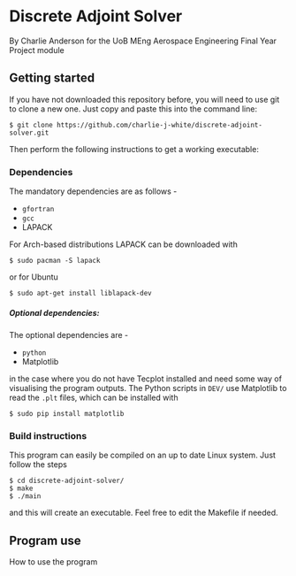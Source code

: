 # Discrete Adjoint Solver

By Charlie Anderson for the UoB MEng Aerospace Engineering Final Year Project module






## Getting started

If you have not downloaded this repository before, you will need to use git to clone a new one. Just copy and paste this into the command line:
```
$ git clone https://github.com/charlie-j-white/discrete-adjoint-solver.git
```
Then perform the following instructions to get a working executable:






### Dependencies

The mandatory dependencies are as follows -

- `gfortran`
- `gcc`
- LAPACK

For Arch-based distributions LAPACK can be downloaded with
```
$ sudo pacman -S lapack
```
or for Ubuntu
```
$ sudo apt-get install liblapack-dev
```

##### Optional dependencies:

The optional dependencies are -

- `python`
- Matplotlib

in the case where you do not have Tecplot installed and need some way of visualising the program outputs. The Python scripts in `DEV/` use Matplotlib to read the `.plt` files, which can be installed with
```
$ sudo pip install matplotlib
```





### Build instructions

This program can easily be compiled on an up to date Linux system. Just follow the steps
```
$ cd discrete-adjoint-solver/
$ make
$ ./main
```
and this will create an executable. Feel free to edit the Makefile if needed.




## Program use


How to use the program



